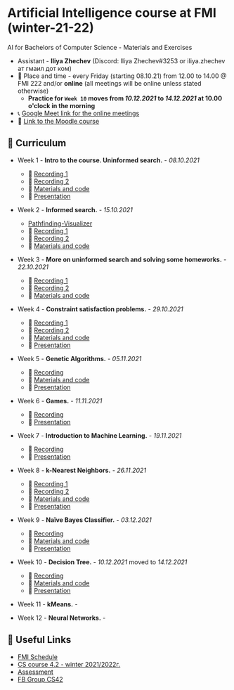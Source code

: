 # Artificial Intelligence course at FMI (winter-21-22)

AI for Bachelors of Computer Science - Materials and Exercises

- Assistant - **Iliya Zhechev** (Discord: Iliya Zhechev#3253 or iliya.zhechev ат гмаил дот ком)
- 📅 Place and time - every Friday (starting 08.10.21) from 12.00 to 14.00 @ FMI 222 and/or **online** (all meetings will be online unless stated otherwise)
  - **Practice for `Week 10` moves from _10.12.2021_ to _14.12.2021_ at 10.00 o'clock in the morning**
- 📞 [Google Meet link for the online meetings](https://meet.google.com/ozv-vywy-shh)
- 🏫 [Link to the Moodle course](https://learn.fmi.uni-sofia.bg/course/view.php?id=7519)

## 🚩 Curriculum

- Week 1 - **Intro to the course. Uninformed search.** - _08.10.2021_
    - 🎥 [Recording 1](https://drive.google.com/file/d/1TClnNEoKCjHXLXNhtmNx08kL7JZBQ_M3/view?usp=sharing)
    - 🎥 [Recording 2](https://drive.google.com/file/d/1WK80YKMaT9h3F4ta8__6X6AP7t1prd1P/view?usp=sharing)
    - 📓 [Materials and code](./week-01.ipynb)
    - 📜 [Presentation](https://docs.google.com/presentation/d/1KtkNAgtE9IF6u5PVxx1yabhyQVLJ-Bks4KZF90ammz8/edit?usp=sharing)

- Week 2 - **Informed search.** - _15.10.2021_
    - [Pathfinding-Visualizer](https://clementmihailescu.github.io/Pathfinding-Visualizer/#)
    - 🎥 [Recording 1](https://drive.google.com/file/d/1CP8Lf0awts-vzMVs18m2Y7YVpfDCzZBk/view?usp=sharing)
    - 🎥 [Recording 2](https://drive.google.com/file/d/1aUL0K12ZRBpE-nanszZcx3nYSRLs8AT7/view?usp=sharing)
    - 📓 [Materials and code](./week-02.ipynb)

- Week 3 - **More on uninformed search and solving some homeworks.** - _22.10.2021_
    - 🎥 [Recording 1](https://drive.google.com/file/d/18vAeCnCcEcEwOc977g4UP9WZVgZoWbrW/view?usp=sharing)
    - 🎥 [Recording 2](https://drive.google.com/file/d/18eR5rP6bRJw4TrlZGP3XIdw88o-c8x3c/view?usp=sharing)
    - 📓 [Materials and code](./week-03.ipynb)


- Week 4 - **Constraint satisfaction problems.** - _29.10.2021_
    - 🎥 [Recording 1](https://drive.google.com/file/d/1cXtGnX1IbJ5YK8-OkxvQNVIYWngi2OuE/view?usp=sharing)
    - 🎥 [Recording 2](https://drive.google.com/file/d/1f1knoBSyIL5uksuxQCviJQbP45APolz7/view?usp=sharing)
    - 📓 [Materials and code](./week-04.ipynb)
    - 📜 [Presentation](https://docs.google.com/presentation/d/1yq_zox3ZJBvf4BTOz7fFzjsynMsvL9wwnFgjoI5UR7Y/edit?usp=sharing)


- Week 5 - **Genetic Algorithms.** - _05.11.2021_
    - 🎥 [Recording](https://drive.google.com/file/d/19cIAG92yv-Mn21_oFOxDQXo5-9xC-KS7/view?usp=sharing)
    - 📓 [Materials and code](./week-05.ipynb)
    - 📜 [Presentation](https://docs.google.com/presentation/d/1i1DuKFSsM085hdW0FPOII13ATIKmkhBNhrQG7HZ7iKM/edit?usp=sharing)


- Week 6 - **Games.** - _11.11.2021_
    - 🎥 [Recording](https://drive.google.com/file/d/144MlX1AdTBduBT-yvnyX6yMJyix6QdS6/view?usp=sharing)
    <!-- - 📓 [Materials and code](./week-06.ipynb) -->
    - 📜 [Presentation](https://docs.google.com/presentation/d/1RfEoiZ78uHCy5Lr-gVnHSe5eCerLtKYg7qQ3_r1FnSs/edit?usp=sharing)


- Week 7 - **Introduction to Machine Learning.** - _19.11.2021_
    - 🎥 [Recording](https://drive.google.com/file/d/1mgoXeaYAV2K9LEjS4NEKWnCDZqBtdmWN/view?usp=sharing)
    <!-- - 📓 [Materials and code](./week-07.ipynb) -->
    - 📜 [Presentation](https://docs.google.com/presentation/d/1vO1vBoXu8dU4z-C_jTTRa0ZHWyftkvY3USavoE-ItTg/edit?usp=sharing)


- Week 8 - **k-Nearest Neighbors.** - _26.11.2021_
    - 🎥 [Recording 1](https://drive.google.com/file/d/1uHd1R3KuVlPG42HFYW_ylOTYL5sl5l4o/view?usp=sharing)
    - 🎥 [Recording 2](https://drive.google.com/file/d/1cvESnCI-PFF445Hsvi5jwFyUuFcGwRG3/view?usp=sharing)
    - 📓 [Materials and code](./week-08.ipynb)
    - 📜 [Presentation](https://docs.google.com/presentation/d/1L4nXZllplDafPO9N252kdjzDiDTqIC7QhHsKxsW2UCs/edit?usp=sharing)


- Week 9 - **Naïve Bayes Classifier.** - _03.12.2021_
    - 🎥 [Recording](https://drive.google.com/file/d/1QfwBcRkeGgZfNbqRD0FdT297t2KO3srW/view?usp=sharing)
    - 📓 [Materials and code](./week-09.ipynb)
    - 📜 [Presentation](https://docs.google.com/presentation/d/1cEUvdQ1k9wycKmDbbDNLq6atLmKUSohRdPuWN7qiwPg/edit?usp=sharing)



- Week 10 - **Decision Tree.** - _10.12.2021_ moved to _14.12.2021_
    - 🎥 [Recording]()
    - 📓 [Materials and code](./week-10.ipynb)
    - 📜 [Presentation]()


- Week 11 - **kMeans.** - 
- Week 12 - **Neural Networks.** - 


## 🔗 Useful Links
- [FMI Schedule](https://www.fmi.uni-sofia.bg/bg/razpis)
- [CS course 4.2 - winter 2021/2022г.](https://intranet.fmi.uni-sofia.bg/index.php/s/Rw1tgc1l5B6oRqu)
- [Assessment](https://docs.google.com/spreadsheets/d/1jmqFaE0jt4MGFxf6FJ27v5KDD3TXuxtP9gPW4IU0hWU/edit#gid=0)
- [FB Group CS42](https://www.facebook.com/groups/286189818690488)
